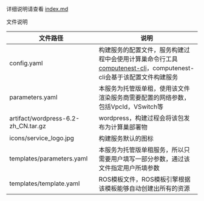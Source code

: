详细说明请查看 [index.md](docs%2Findex.md)

文件说明

| 文件路径                                | 说明                                                                                                                   |
|-------------------------------------|----------------------------------------------------------------------------------------------------------------------|
| config.yaml                         | 构建服务的配置文件，服务构建过程中会使用计算巢命令行工具[computenest-cli](https://pypi.org/project/computenest-cli/)，computenest-cli会基于该配置文件构建服务 |
| parameters.yaml                     | 本服务为托管版单租，使用该文件渲染服务商需要配置的网络参数，包括VpcId，VSwitch等                                                                       |
| artifact/wordpress-6.2-zh_CN.tar.gz | wordpress，构建过程会将该包发布为计算巢部署物                                                                                          |
| icons/service_logo.jpg              | 构建服务默认的图标                                                                                                            |
| templates/parameters.yaml           | 本服务为托管版单租服务，所以只需要用户填写一部分参数，通过该文件指定用户所填参数                                                                             |
| templates/template.yaml             | ROS模板文件，ROS模板引擎根据该模板能够自动创建出所有的资源                                                                                     |
